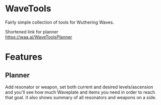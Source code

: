 # WaveTools
Fairly simple collection of tools for Wuthering Waves.

Shortened link for planner \
https://waa.ai/WaveToolsPlanner

# Features

## Planner
Add resonator or weapon, set both current and desired levels/ascension and you'll see how much Waveplate and items you need in order to reach that goal. It also shows summary of all resonators and weapons on a side.
